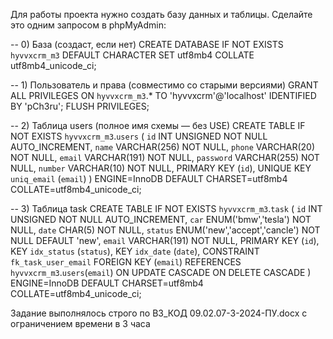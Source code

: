 Для работы проекта нужно создать базу данных и таблицы.
Сделайте это одним запросом в phpMyAdmin:

-- 0) База (создаст, если нет)
CREATE DATABASE IF NOT EXISTS `hyvvxcrm_m3`
  DEFAULT CHARACTER SET utf8mb4
  COLLATE utf8mb4_unicode_ci;

-- 1) Пользователь и права (совместимо со старыми версиями)
GRANT ALL PRIVILEGES ON `hyvvxcrm_m3`.*
TO 'hyvvxcrm'@'localhost' IDENTIFIED BY 'pCh3ru';
FLUSH PRIVILEGES;

-- 2) Таблица users (полное имя схемы — без USE)
CREATE TABLE IF NOT EXISTS `hyvvxcrm_m3`.`users` (
  `id` INT UNSIGNED NOT NULL AUTO_INCREMENT,
  `name`     VARCHAR(256)  NOT NULL,
  `phone`    VARCHAR(20)   NOT NULL,
  `email`    VARCHAR(191)  NOT NULL,
  `password` VARCHAR(255)  NOT NULL,
  `number`   VARCHAR(10)   NOT NULL,
  PRIMARY KEY (`id`),
  UNIQUE KEY `uniq_email` (`email`)
) ENGINE=InnoDB DEFAULT CHARSET=utf8mb4 COLLATE=utf8mb4_unicode_ci;

-- 3) Таблица task
CREATE TABLE IF NOT EXISTS `hyvvxcrm_m3`.`task` (
  `id` INT UNSIGNED NOT NULL AUTO_INCREMENT,
  `car`    ENUM('bmw','tesla') NOT NULL,
  `date`   CHAR(5) NOT NULL,
  `status` ENUM('new','accept','cancle') NOT NULL DEFAULT 'new',
  `email`  VARCHAR(191) NOT NULL,
  PRIMARY KEY (`id`),
  KEY `idx_status` (`status`),
  KEY `idx_date`   (`date`),
  CONSTRAINT `fk_task_user_email`
    FOREIGN KEY (`email`) REFERENCES `hyvvxcrm_m3`.`users`(`email`)
    ON UPDATE CASCADE ON DELETE CASCADE
) ENGINE=InnoDB DEFAULT CHARSET=utf8mb4 COLLATE=utf8mb4_unicode_ci;


Задание выполнялось строго по В3_КОД 09.02.07-3-2024-ПУ.docx с ограничением времени в 3 часа
